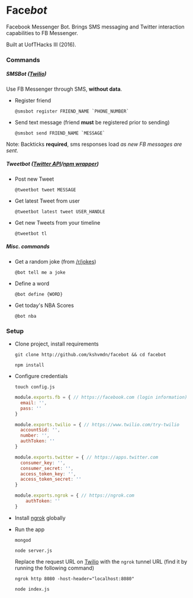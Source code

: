 # Face*bot*
Facebook Messenger Bot. Brings SMS messaging and Twitter interaction capabilities to FB Messenger. 

Built at UofTHacks III (2016).

### Commands

##### SMSBot ([Twilio](https://www.twilio.com))

Use FB Messenger through SMS, __without data__.

+ Register friend

  ``` 
  @smsbot register FRIEND_NAME `PHONE_NUMBER`
  ```

+ Send text message (friend __must__ be registered prior to sending)

  ```
  @smsbot send FRIEND_NAME `MESSAGE` 
  ```

Note: Backticks __required__, sms responses load _as new FB messages are sent_.

##### Tweetbot ([Twitter API](https://dev.twitter.com/rest/public)/[npm wrapper](https://www.npmjs.com/package/twitter))

+ Post new Tweet 

  ```
  @tweetbot tweet MESSAGE
  ```

+ Get latest Tweet from user

  ```
  @tweetbot latest tweet USER_HANDLE
  ```

+ Get new Tweets from your timeline

  ```
  @tweetbot tl
  ```

##### Misc. commands

+ Get a random joke (from [/r/jokes](https://reddit.com/r/jokes))

  ```
  @bot tell me a joke
  ```

+ Define a word

  ```
  @bot define {WORD}
  ```

+ Get today's NBA Scores

  ```
  @bot nba
  ``` 

### Setup

+ Clone project, install requirements
 
  ```
  git clone http://github.com/kshvmdn/facebot && cd facebot
  ```
  
  ```
  npm install
  ```
  
+ Configure credentials
 
  ```
  touch config.js
  ```
  
  ```javascript
  module.exports.fb = { // https://facebook.com (login information)
    email: '',
    pass: ''
  }
  
  module.exports.twilio = { // https://www.twilio.com/try-twilio
    accountSid: '',
    number: '',
    authToken: ''
  }
  
  module.exports.twitter = { // https://apps.twitter.com
    consumer_key: '',
    consumer_secret: '',
    access_token_key: '',
    access_token_secret: ''
  }
  
  module.exports.ngrok = { // https://ngrok.com
      authToken: ''
  }
  ```
  
+ Install [ngrok](https://www.npmjs.com/package/ngrok) globally
+ Run the app

  ```
  mongod
  ```
  
  ```
  node server.js
  ```
  
  Replace the request URL on [Twilio](https://www.twilio.com/user/account/messaging/phone-numbers) with the `ngrok` tunnel URL (find it by running the following command)
  
  ```
  ngrok http 8080 -host-header="localhost:8080"
  ```
  
  ```
  node index.js
  ```
